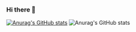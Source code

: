 ### Hi there 👋

<!--
**roland-valdez/roland-valdez** is a ✨ _special_ ✨ repository because its `README.md` (this file) appears on your GitHub profile.

Here are some ideas to get you started:

- 🔭 I’m currently working on ...
- 🌱 I’m currently learning ...
- 👯 I’m looking to collaborate on ...
- 🤔 I’m looking for help with ...
- 💬 Ask me about ...
- 📫 How to reach me: ...
- 😄 Pronouns: ...
- ⚡ Fun fact: ...
-->
[![Anurag's GitHub stats](https://github-readme-stats.vercel.app/api?username=roland-valdez)](https://github.com/anuraghazra/github-readme-stats)
![Anurag's GitHub stats](https://github-readme-stats.vercel.app/api?username=roland-valdez&count_private=true)
